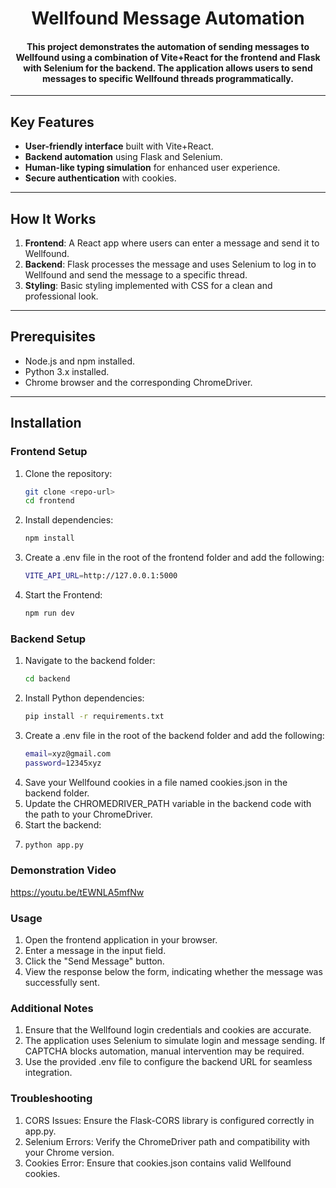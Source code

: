 <div align="center">
  <h1>Wellfound Message Automation</h1>
  <h4>This project demonstrates the automation of sending messages to Wellfound using a combination of Vite+React for the frontend and Flask with Selenium for the backend. The application allows users to send messages to specific Wellfound threads programmatically.</h4>
</div>

---

## Key Features

- **User-friendly interface** built with Vite+React.
- **Backend automation** using Flask and Selenium.
- **Human-like typing simulation** for enhanced user experience.
- **Secure authentication** with cookies.

---

## How It Works

1. **Frontend**: A React app where users can enter a message and send it to Wellfound.
2. **Backend**: Flask processes the message and uses Selenium to log in to Wellfound and send the message to a specific thread.
3. **Styling**: Basic styling implemented with CSS for a clean and professional look.

---

## Prerequisites

- Node.js and npm installed.
- Python 3.x installed.
- Chrome browser and the corresponding ChromeDriver.

---

## Installation

### Frontend Setup

1. Clone the repository:
   ```bash
   git clone <repo-url>
   cd frontend
2. Install dependencies:
   ```bash
   npm install
3. Create a .env file in the root of the frontend folder and add the following:
   ```bash
   VITE_API_URL=http://127.0.0.1:5000
4. Start the Frontend:
   ```bash
   npm run dev

### Backend Setup

1. Navigate to the backend folder:
   ```bash
   cd backend
2. Install Python dependencies:
   ```bash
   pip install -r requirements.txt
3. Create a .env file in the root of the backend folder and add the following:
   ```bash
   email=xyz@gmail.com
   password=12345xyz
3. Save your Wellfound cookies in a file named cookies.json in the backend folder.
4. Update the CHROMEDRIVER_PATH variable in the backend code with the path to your ChromeDriver.
5. Start the backend:
6. ```bash
   python app.py

### Demonstration Video
https://youtu.be/tEWNLA5mfNw

### Usage
1. Open the frontend application in your browser.
2. Enter a message in the input field.
3. Click the "Send Message" button.
4. View the response below the form, indicating whether the message was successfully sent.

### Additional Notes
1. Ensure that the Wellfound login credentials and cookies are accurate.
2. The application uses Selenium to simulate login and message sending. If CAPTCHA blocks automation, manual intervention may be required.
3. Use the provided .env file to configure the backend URL for seamless integration.

### Troubleshooting
1. CORS Issues: Ensure the Flask-CORS library is configured correctly in app.py.
2. Selenium Errors: Verify the ChromeDriver path and compatibility with your Chrome version.
3. Cookies Error: Ensure that cookies.json contains valid Wellfound cookies.
